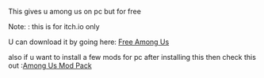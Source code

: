 This gives u among us on pc but for free 

Note: : this is for itch.io only

U can download it by going here: [Free Among Us](https://www.mediafire.com/file/dvmn1zqrmy0kkti/Among_Us.zip/file)

also if u want to install a few mods for pc after installing this then check this out :[Among Us Mod Pack](https://github.com/superidol1890/Among-Us-Mod-Pack)
